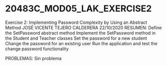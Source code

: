 # 20483C_MOD05_LAK_EXERCISE2
Exercise 2: Implementing Password Complexity by Using an Abstract Method
JOSÉ VICENTE TEJERO CALDERERA 22/10/2020
RESUMEN:
Define the SetPassword abstract method
Implement the SetPassword method in the Student and Teacher classes
Set the password for a new student
Change the password for an existing user
Run the application and test the change password functionality

PROBLEMAS: 
Sin problema
